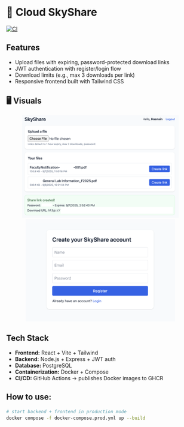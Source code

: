 # 🌌 Cloud SkyShare

[![CI](https://github.com/Hasnain-Azam/Cloud-SkyShare/actions/workflows/docker-build.yml/badge.svg)](https://github.com/Hasnain-Azam/Cloud-SkyShare/actions)

## Features
- Upload files with expiring, password-protected download links  
- JWT authentication with register/login flow  
- Download limits (e.g., max 3 downloads per link)  
- Responsive frontend built with Tailwind CSS  

## 🖥️ Visuals
<p align="center">
  <img src="docs/screenshots/dashboard.png" width="420"/>
  <img src="docs/screenshots/login.png" width="400"/>
</p>

##  Tech Stack
- **Frontend:** React + Vite + Tailwind  
- **Backend:** Node.js + Express + JWT auth  
- **Database:** PostgreSQL  
- **Containerization:** Docker + Compose  
- **CI/CD:** GitHub Actions → publishes Docker images to GHCR  

## How to use:
```bash
# start backend + frontend in production mode
docker compose -f docker-compose.prod.yml up --build

